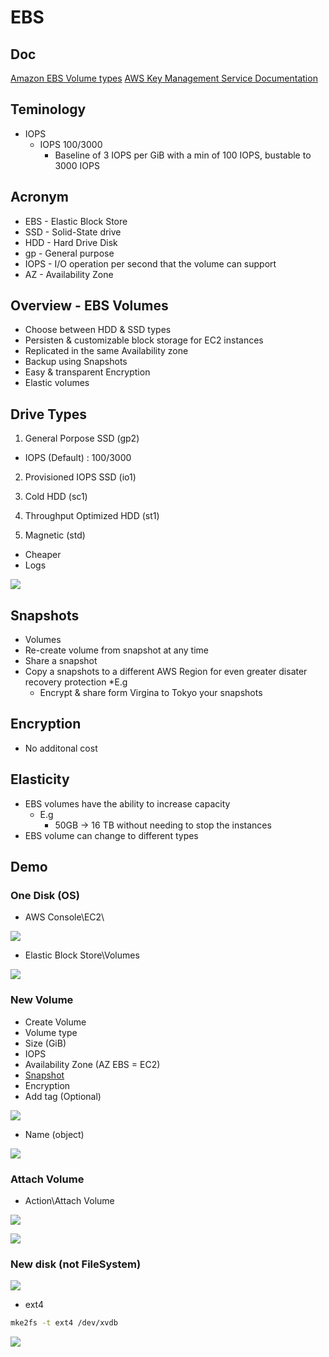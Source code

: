 # EBS

## Doc
[Amazon EBS Volume types](https://docs.aws.amazon.com/AWSEC2/latest/UserGuide/ebs-volume-types.html?icmpid=docs_ec2_console)
[AWS Key Management Service Documentation](https://docs.aws.amazon.com/kms/index.html#lang/en_us)

## Teminology
* IOPS
  * IOPS 100/3000
    * Baseline of 3 IOPS per GiB with a min of 100 IOPS, bustable to 3000 IOPS

## Acronym
* EBS - Elastic Block Store
* SSD - Solid-State drive
* HDD - Hard Drive Disk
* gp - General purpose
* IOPS - I/O operation per second that the volume can support
* AZ - Availability Zone

## Overview - EBS Volumes
* Choose between HDD & SSD types
* Persisten & customizable block storage for EC2 instances
* Replicated in the same Availability zone
* Backup using Snapshots
* Easy & transparent Encryption
* Elastic volumes

## Drive Types
1) General Porpose SSD (gp2)
 * IOPS (Default) : 100/3000

2) Provisioned IOPS SSD (io1)

3) Cold HDD (sc1)

4) Throughput Optimized HDD (st1)

5) Magnetic (std)
 * Cheaper
 * Logs
 
 [<img src="https://i.imgur.com/0qatksI.png">](https://i.imgur.com/0qatksI.png)
  
## Snapshots
  * Volumes
  * Re-create volume from snapshot at any time
  * Share a snapshot
  * Copy a snapshots to a different AWS Region for even greater disater recovery protection
    *E.g
      * Encrypt & share form Virgina to Tokyo your snapshots

## Encryption
* No additonal cost

## Elasticity
* EBS volumes have the ability to increase capacity
  * E.g
    * 50GB -> 16 TB without needing to stop the instances
* EBS volume can change to different types

## Demo
### One Disk (OS)
* AWS Console\EC2\

[<img src="https://i.imgur.com/BIsKSjp.png">](https://i.imgur.com/BIsKSjp.png)

* Elastic Block Store\Volumes

[<img src="https://i.imgur.com/qlaHJql.png">](https://i.imgur.com/qlaHJql.png)

### New Volume

* Create Volume
 * Volume type
 * Size (GiB)
 * IOPS
 * Availability Zone (AZ EBS = EC2) 
 * [Snapshot](https://i.imgur.com/VKM9WUr.png)
 * Encryption
 * Add tag (Optional)
 
[<img src="https://i.imgur.com/cUzcnRJ.png">](https://i.imgur.com/cUzcnRJ.png)

* Name (object)

[<img src="https://i.imgur.com/teRWXNr.png">](https://i.imgur.com/teRWXNr.png)

### Attach Volume
* Action\Attach Volume

[<img src="https://i.imgur.com/XhuosWi.png">](https://i.imgur.com/XhuosWi.png)

[<img src="https://i.imgur.com/5iBA906.png">](https://i.imgur.com/5iBA906.png)

### New disk (not FileSystem)
[<img src="https://i.imgur.com/W6lFY9k.png">](https://i.imgur.com/W6lFY9k.png)

* ext4
````Bash
mke2fs -t ext4 /dev/xvdb
````

[<img src="https://i.imgur.com/7SL9NGD.png">](https://i.imgur.com/7SL9NGD.png)

